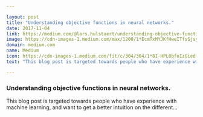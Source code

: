 ```yaml
---

layout: post
title: "Understanding objective functions in neural networks."
date: 2017-11-04
link: https://medium.com/@lars.hulstaert/understanding-objective-functions-in-neural-networks-d217cb068138?source=rss------machine_learning-5
image: https://cdn-images-1.medium.com/max/1200/1*EcmTxMYJKfHweITfsSjsyQ.png
domain: medium.com
name: Medium
icon: https://cdn-images-1.medium.com/fit/c/304/304/1*8I-HPL0bfoIzGied-dzOvA.png
text: "This blog post is targeted towards people who have experience with machine learning, and want to get a better intuition on the different…"

---
```


### Understanding objective functions in neural networks.

This blog post is targeted towards people who have experience with machine learning, and want to get a better intuition on the different…